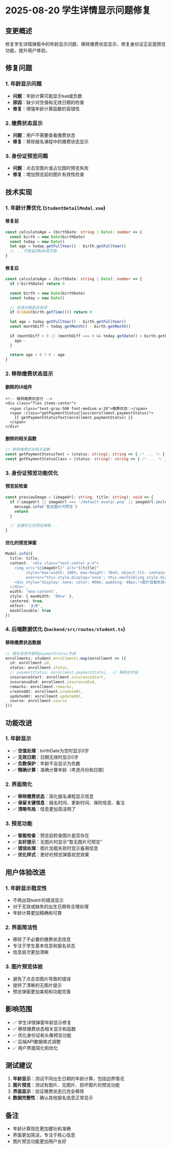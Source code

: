 # 2025-08-20 学生详情显示问题修复

## 变更概述
修复学生详情弹窗中的年龄显示问题、移除缴费状态显示、修复身份证正反面预览功能，提升用户体验。

## 修复问题

### 1. 年龄显示问题
- **问题**：年龄计算可能显示`NaN`或负数
- **原因**：缺少对空值和无效日期的检查
- **修复**：增强年龄计算函数的容错性

### 2. 缴费状态显示
- **问题**：用户不需要查看缴费状态
- **修复**：移除报名课程中的缴费状态显示

### 3. 身份证预览问题
- **问题**：点击空图片或占位图时预览失败
- **修复**：增加预览前的图片有效性检查

## 技术实现

### 1. 年龄计算优化 (`StudentDetailModal.vue`)

#### 修复前
```typescript
const calculateAge = (birthDate: string | Date): number => {
  const birth = new Date(birthDate)
  const today = new Date()
  let age = today.getFullYear() - birth.getFullYear()
  // ...可能返回NaN或负数
}
```

#### 修复后
```typescript
const calculateAge = (birthDate: string | Date): number => {
  if (!birthDate) return 0
  
  const birth = new Date(birthDate)
  const today = new Date()
  
  // 检查日期是否有效
  if (isNaN(birth.getTime())) return 0
  
  let age = today.getFullYear() - birth.getFullYear()
  const monthDiff = today.getMonth() - birth.getMonth()
  
  if (monthDiff < 0 || (monthDiff === 0 && today.getDate() < birth.getDate())) {
    age--
  }
  
  return age < 0 ? 0 : age
}
```

### 2. 移除缴费状态显示

#### 删除的UI组件
```vue
<!-- 移除缴费状态行 -->
<div class="flex items-center">
  <span class="text-gray-500 font-medium w-20">缴费状态：</span>
  <span :class="getPaymentStatusClass(enrollment.paymentStatus)">
    {{ getPaymentStatusText(enrollment.paymentStatus) }}
  </span>
</div>
```

#### 删除的相关函数
```typescript
// 移除缴费状态相关函数
const getPaymentStatusText = (status: string): string => { /* ... */ }
const getPaymentStatusClass = (status: string): string => { /* ... */ }
```

### 3. 身份证预览功能优化

#### 预览前检查
```typescript
const previewImage = (imageUrl: string, title: string): void => {
  if (!imageUrl || imageUrl === '/default-avatar.png' || imageUrl.includes('placeholder')) {
    message.info('暂无图片可预览')
    return
  }
  
  // 创建优化的预览弹窗...
}
```

#### 优化的预览弹窗
```typescript
Modal.info({
  title: title,
  content: `<div class="text-center p-4">
    <img src="${imageUrl}" alt="${title}" 
         style="max-width: 100%; max-height: 70vh; object-fit: contain; border-radius: 8px; box-shadow: 0 4px 12px rgba(0,0,0,0.1);" 
         onerror="this.style.display='none'; this.nextSibling.style.display='block';" />
    <div style="display: none; color: #666; padding: 40px;">图片加载失败</div>
  </div>`,
  width: 'max-content',
  style: { maxWidth: '90vw' },
  centered: true,
  okText: '关闭',
  maskClosable: true
})
```

### 4. 后端数据优化 (`backend/src/routes/student.ts`)

#### 移除缴费状态数据
```typescript
// 报名信息中移除paymentStatus字段
enrollments: student.enrollments.map(enrollment => ({
  id: enrollment.id,
  status: enrollment.status,
  // paymentStatus: enrollment.paymentStatus,  // 移除此字段
  insuranceStart: enrollment.insuranceStart,
  insuranceEnd: enrollment.insuranceEnd,
  remarks: enrollment.remarks,
  createdAt: enrollment.createdAt,
  updatedAt: enrollment.updatedAt,
  course: enrollment.course
}))
```

## 功能改进

### 1. 年龄显示
- ✅ **空值处理**：birthDate为空时显示0岁
- ✅ **无效日期**：日期无效时显示0岁
- ✅ **负数保护**：年龄不会显示为负数
- ✅ **精确计算**：准确计算年龄（考虑月份和日期）

### 2. 界面简化
- ✅ **移除缴费状态**：简化报名课程显示信息
- ✅ **保留关键信息**：报名时间、更新时间、保险信息、备注
- ✅ **清晰布局**：信息更加简洁明了

### 3. 预览功能
- ✅ **智能检查**：预览前检查图片是否存在
- ✅ **友好提示**：无图片时显示"暂无图片可预览"
- ✅ **错误处理**：图片加载失败时显示备用信息
- ✅ **优化样式**：更好的预览弹窗视觉效果

## 用户体验改进

### 1. 年龄显示稳定性
- 不再出现`NaN岁`的错误显示
- 对于无效或缺失的出生日期有合理处理
- 年龄计算更加精确和可靠

### 2. 界面简洁性
- 移除了不必要的缴费状态信息
- 专注于学生基本信息和报名状态
- 信息层次更加清晰

### 3. 图片预览体验
- 避免了点击空图片导致的错误
- 提供了清晰的无图片提示
- 预览弹窗更加美观和功能完善

## 影响范围
- ✅ 学生详情弹窗年龄显示修复
- ✅ 移除缴费状态相关显示和函数
- ✅ 优化身份证和头像预览功能
- ✅ 后端API数据格式调整
- ✅ 用户界面简化和优化

## 测试建议
1. **年龄显示**：测试不同出生日期的年龄计算，包括边界情况
2. **图片预览**：测试有图片、无图片、损坏图片的预览功能
3. **界面显示**：验证缴费状态已完全移除
4. **数据完整性**：确认其他报名信息正常显示

## 备注
- 年龄计算现在更加健壮和准确
- 界面更加简洁，专注于核心信息
- 图片预览功能更加用户友好
